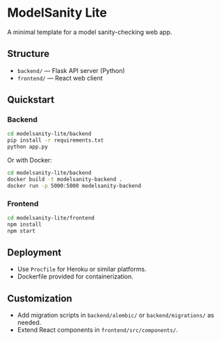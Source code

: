 # ModelSanity Lite

A minimal template for a model sanity-checking web app.

## Structure

- `backend/` — Flask API server (Python)
- `frontend/` — React web client

## Quickstart

### Backend

```bash
cd modelsanity-lite/backend
pip install -r requirements.txt
python app.py
```

Or with Docker:

```bash
cd modelsanity-lite/backend
docker build -t modelsanity-backend .
docker run -p 5000:5000 modelsanity-backend
```

### Frontend

```bash
cd modelsanity-lite/frontend
npm install
npm start
```

## Deployment

- Use `Procfile` for Heroku or similar platforms.
- Dockerfile provided for containerization.

## Customization

- Add migration scripts in `backend/alembic/` or `backend/migrations/` as needed.
- Extend React components in `frontend/src/components/`.
